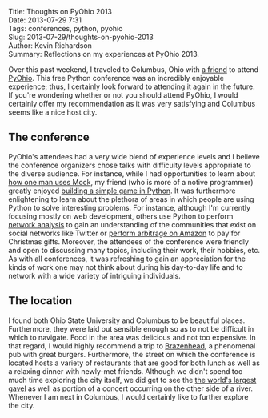 Title: Thoughts on PyOhio 2013  
Date: 2013-07-29 7:31  
Tags: conferences, python, pyohio  
Slug: 2013-07-29/thoughts-on-pyohio-2013  
Author: Kevin Richardson  
Summary: Reflections on my experiences at PyOhio 2013.

Over this past weekend, I traveled to Columbus, Ohio with [a friend](http://anne.magically.us) to attend [PyOhio](http://pyohio.org). This free Python conference was an incredibly enjoyable experience; thus, I certainly look forward to attending it again in the future. If you're wondering whether or not you should attend PyOhio, I would certainly offer my recommendation as it was very satisfying and Columbus seems like a nice host city.

## The conference
PyOhio's attendees had a very wide blend of experience levels and I believe the conference organizers chose talks with difficulty levels appropriate to the diverse audience. For instance, while I had opportunities to learn about [how one man uses Mock](http://pyohio.org/schedule/presentation/37/), my friend (who is more of a notive programmer) greatly enjoyed [building a simple game in Python](http://pyohio.org/schedule/presentation/39/). It was furthermore enlightening to learn about the plethora of areas in which people are using Python to solve interesting problems. For instance, although I'm currently focusing mostly on web development, others use Python to perform [network analysis](http://pyohio.org/schedule/presentation/31/) to gain an understanding of the communities that exist on social networks like Twitter or [perform arbitrage on Amazon](http://pyohio.org/schedule/presentation/28/) to pay for Christmas gifts. Moreover, the attendees of the conference were friendly and open to discussing many topics, including their work, their hobbies, etc. As with all conferences, it was refreshing to gain an appreciation for the kinds of work one may not think about during his day-to-day life and to network with a wide variety of intriguing individuals.


## The location
I found both Ohio State University and Columbus to be beautiful places. Furthermore, they were laid out sensible enough so as to not be difficult in which to navigate. Food in the area was delicious and not too expensive. In that regard, I would highly recommend a trip to [Brazenhead](http://www.hdrestaurants.com/brazenhead/5thavenue/), a phenomenal pub with great burgers. Furthermore, the street on which the conference is located hosts a variety of restaurants that are good for both lunch as well as a relaxing dinner with newly-met friends. Although we didn't spend too much time exploring the city itself, we did get to see the [the world's largest gavel](http://farm3.staticflickr.com/2732/4490289156_7102fc868f_o.jpg) as well as portion of a concert occurring on the other side of a river. Whenever I am next in Columbus, I would certainly like to further explore the city.